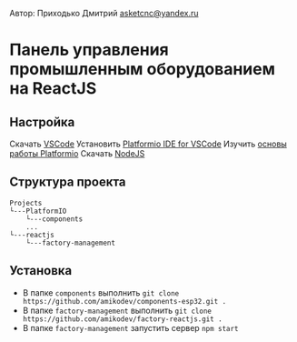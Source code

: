Автор: Приходько Дмитрий
[asketcnc@yandex.ru](mailto:asketcnc@yandex.ru)

# Панель управления промышленным оборудованием на ReactJS

## Настройка
Скачать [VSCode](https://code.visualstudio.com/download)
Установить [Platformio IDE for VSCode](https://platformio.org/install/ide?install=vscode)
Изучить [основы работы Platformio](https://docs.platformio.org/en/latest/integration/ide/vscode.html#quick-start)
Скачать [NodeJS](https://nodejs.org/en/)

## Структура проекта
```
Projects
└---PlatformIO
    └---components
    ...
└---reactjs
    └---factory-management
```

## Установка
* В папке `components` выполнить `git clone https://github.com/amikodev/components-esp32.git .`
* В папке `factory-management` выполнить `git clone https://github.com/amikodev/factory-reactjs.git .`
* В папке `factory-management` запустить сервер `npm start`



